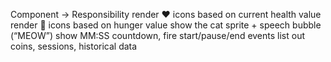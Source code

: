 Component -> Responsibility
<HealthBar> render ❤️ icons based on current health value
<HungerBar> render 🍖 icons based on hunger value
<CatDisplay> show the cat sprite + speech bubble (“MEOW”)
<Timer> show MM:SS countdown, fire start/pause/end events
<StatsView> list out coins, sessions, historical data
